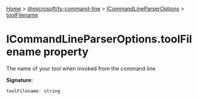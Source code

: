 [Home](./index) &gt; [@microsoft/ts-command-line](./ts-command-line.md) &gt; [ICommandLineParserOptions](./ts-command-line.icommandlineparseroptions.md) &gt; [toolFilename](./ts-command-line.icommandlineparseroptions.toolfilename.md)

# ICommandLineParserOptions.toolFilename property

The name of your tool when invoked from the command line

**Signature:**
```javascript
toolFilename: string
```
